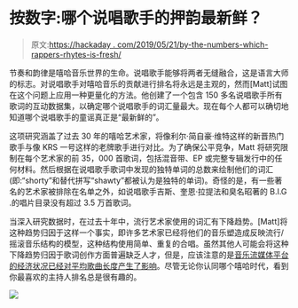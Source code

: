 # 按数字:哪个说唱歌手的押韵最新鲜？

> 原文:[https://hackaday . com/2019/05/21/by-the-numbers-which-rappers-rhytes-is-fresh/](https://hackaday.com/2019/05/21/by-the-numbers-which-rappers-rhymes-are-the-freshest/)

节奏和韵律是嘻哈音乐世界的生命。说唱歌手能够将两者无缝融合，这是语言大师的标志。对说唱歌手对嘻哈音乐的贡献进行排名将永远是主观的，然而[Matt]试图在这个问题上应用一种更量化的方法。他创建了一个包含 150 多名说唱歌手所有歌词的互动数据集，以确定哪个说唱歌手的词汇量最大。现在每个人都可以确切地知道哪个说唱歌手的童谣真正是“最新鲜的”。

这项研究涵盖了过去 30 年的嘻哈艺术家，将像利尔·简自豪·维特这样的新晋热门歌手与像 KRS 一号这样的老牌歌手进行对比。为了确保公平竞争，Matt 将研究限制在每个艺术家的前 35，000 首歌词，包括混音带、EP 或完整专辑发行中的任何材料。然后根据在说唱歌手歌词中发现的独特单词的总数来绘制他们的词汇(即:“shorty”和替代拼写“shawty”都被认为是独特的单词)。奇怪的是，有一些著名的艺术家被排除在名单之外，如说唱歌手吉斯、奎恩·拉提法和臭名昭著的 B.I.G .的唱片目录没有超过 3.5 万首歌词。

当深入研究数据时，在过去十年中，流行艺术家使用的词汇有下降趋势。[Matt]将这种趋势归因于这样一个事实，即许多艺术家已经将他们的音乐塑造成反映流行/摇滚音乐结构的模型，这种结构使用简单、重复的合唱。虽然其他人可能会将这种下降趋势归因于歌词创作方面普遍缺乏人才，但是，应该注意的是[音乐流媒体平台的经济状况已经对平均歌曲长度产生了影响](https://qz.com/1519823/is-spotify-making-songs-shorter/)。尽管无论你认同哪个嘻哈时代，看到你最喜欢的主持人排名总是很有趣的。

![](../Images/42d6c659b16b9fe85f7fa948faaed91d.png)